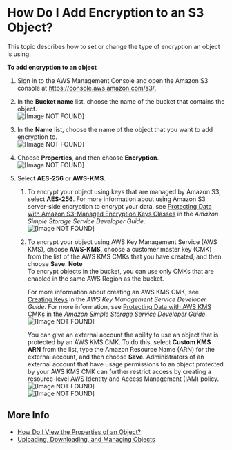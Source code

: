 # How Do I Add Encryption to an S3 Object?<a name="add-object-encryption"></a>

This topic describes how to set or change the type of encryption an object is using\. 

**To add encryption to an object**

1. Sign in to the AWS Management Console and open the Amazon S3 console at [https://console\.aws\.amazon\.com/s3/](https://console.aws.amazon.com/s3/)\.

1. In the **Bucket name** list, choose the name of the bucket that contains the object\.  
![\[Image NOT FOUND\]](http://docs.aws.amazon.com/AmazonS3/latest/user-guide/images/choose-bucket-name.png)

1. In the **Name** list, choose the name of the object that you want to add encryption to\.  
![\[Image NOT FOUND\]](http://docs.aws.amazon.com/AmazonS3/latest/user-guide/images/object-name-select.png)

1. Choose **Properties**, and then choose **Encryption**\.  
![\[Image NOT FOUND\]](http://docs.aws.amazon.com/AmazonS3/latest/user-guide/images/object-properties-tab.png)

1. Select **AES\-256** or **AWS\-KMS**\.

   1. To encrypt your object using keys that are managed by Amazon S3, select **AES\-256**\. For more information about using Amazon S3 server\-side encryption to encrypt your data, see [Protecting Data with Amazon S3\-Managed Encryption Keys Classes](https://docs.aws.amazon.com/AmazonS3/latest/dev/UsingServerSideEncryption.html) in the *Amazon Simple Storage Service Developer Guide*\.  
![\[Image NOT FOUND\]](http://docs.aws.amazon.com/AmazonS3/latest/user-guide/images/add-encryption-aes256.png)

   1. To encrypt your object using AWS Key Management Service \(AWS KMS\), choose **AWS\-KMS**, choose a customer master key \(CMK\) from the list of the AWS KMS CMKs that you have created, and then choose **Save**\.
**Note**  
To encrypt objects in the bucket, you can use only CMKs that are enabled in the same AWS Region as the bucket\. 

      For more information about creating an AWS KMS CMK, see [Creating Keys](https://docs.aws.amazon.com/kms/latest/developerguide/UsingServerSideEncryption.html) in the *AWS Key Management Service Developer Guide*\. For more information, see [Protecting Data with AWS KMS CMKs](https://docs.aws.amazon.com/AmazonS3/latest/dev/UsingServerSideEncryption.html) in the *Amazon Simple Storage Service Developer Guide*\.  
![\[Image NOT FOUND\]](http://docs.aws.amazon.com/AmazonS3/latest/user-guide/images/add-encryption-kms-key.png)

      You can give an external account the ability to use an object that is protected by an AWS KMS CMK\. To do this, select **Custom KMS ARN** from the list, type the Amazon Resource Name \(ARN\) for the external account, and then choose **Save**\. Administrators of an external account that have usage permissions to an object protected by your AWS KMS CMK can further restrict access by creating a resource\-level AWS Identity and Access Management \(IAM\) policy\.   
![\[Image NOT FOUND\]](http://docs.aws.amazon.com/AmazonS3/latest/user-guide/images/add-encryption-kms-select-custom-arn.png)  
![\[Image NOT FOUND\]](http://docs.aws.amazon.com/AmazonS3/latest/user-guide/images/add-encryption-kms-custom-arn.png)

## More Info<a name="add-object-encryption-moreinfo"></a>
+  [How Do I View the Properties of an Object?](view-object-properties.md)
+  [Uploading, Downloading, and Managing Objects](upload-download-objects.md)